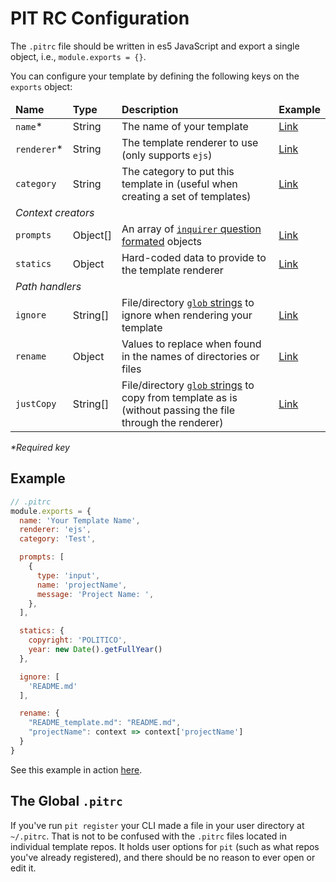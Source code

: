 # PIT RC Configuration

The `.pitrc` file should be written in es5 JavaScript and export a single object, i.e., `module.exports = {}`.

You can configure your template by defining the following keys on the `exports` object:

<table>
<thead>
  <tr>
    <td><b>Name</b></td>
    <td><b>Type</b></td>
    <td><b>Description</b></td>
    <td><b>Example</b></td>
  </tr>
</thead>
<tbody>
  <tr>
    <td><code>name</code>*</td>
    <td>String</td>
    <td>The name of your template</td>
    <td><a href="templates.md#getting-started">Link</a></td>
  </tr>
  <tr>
    <td><code>renderer</code>*</td>
    <td>String</td>
    <td>The template renderer to use (only supports <code>ejs</code>)</td>
    <td><a href="templates.md#getting-started">Link</a></td>
  </tr>
  <tr>
    <td><code>category</code></td>
    <td>String</td>
    <td>The category to put this template in (useful when creating a set of templates)</td>
    <td><a href="templates.md#category">Link</a></td>
  </tr>

  <tr><td colspan="4"><em>Context creators</em></td></tr>
  <tr>
    <td><code>prompts</code></td>
    <td>Object[]</td>
    <td>An array of <a href="https://www.npmjs.com/package/inquirer#question"><code>inquirer</code> question formated</a> objects</td>
    <td><a href="templates.md#prompts">Link</a></td>
  </tr>
  <tr>
    <td><code>statics</code></td>
    <td>Object</td>
    <td>Hard-coded data to provide to the template renderer</td>
    <td><a href="templates.md#statics">Link</a></td>
  </tr>

  <tr><td colspan="4"><em>Path handlers</em></td></tr>
  <tr>
    <td><code>ignore</code></td>
    <td>String[] </td>
    <td>File/directory <a href="https://www.npmjs.com/package/glob#glob-primer"><code>glob</code> strings</a> to ignore when rendering your template</td>
    <td><a href="templates.md#ignore">Link</a></td>
  </tr>
  <tr>
    <td><code>rename</code></td>
    <td>Object</td>
    <td>Values to replace when found in the names of directories or files</td>
    <td><a href="templates.md#rename">Link</a></td>
  </tr>
  <tr>
    <td><code>justCopy</code></td>
    <td>String[] </td>
    <td>File/directory <a href="https://www.npmjs.com/package/glob#glob-primer"><code>glob</code> strings</a> to copy from template as is (without passing the file through the renderer)</td>
    <td><a href="templates.md#justCopy">Link</a></td>
  </tr>
</tbody>
</table>
<em>*Required key</em>

## Example
```JavaScript
// .pitrc
module.exports = {
  name: 'Your Template Name',
  renderer: 'ejs',
  category: 'Test',

  prompts: [
    {
      type: 'input',
      name: 'projectName',
      message: 'Project Name: ',
    },
  ],

  statics: {
    copyright: 'POLITICO',
    year: new Date().getFullYear()
  },

  ignore: [
    'README.md'
  ],

  rename: {
    "README_template.md": "README.md",
    "projectName": context => context['projectName']
  }
}
```

See this example in action [here](templates#example-template).

## The Global `.pitrc`

If you've run `pit register` your CLI made a file in your user directory at `~/.pitrc`. That is not to be confused with the `.pitrc` files located in individual template repos. It holds user options for `pit` (such as what repos you've already registered), and there should be no reason to ever open or edit it.
